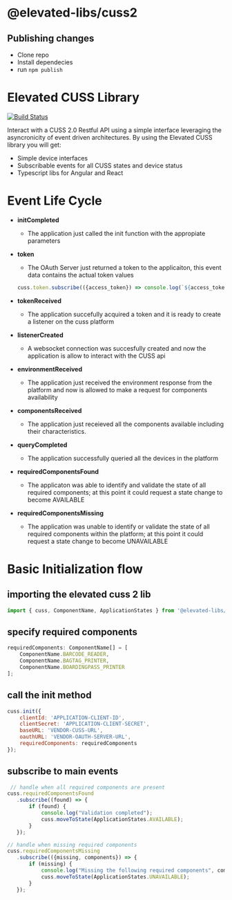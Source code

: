 # @elevated-libs/cuss2

## Publishing changes
- Clone repo
- Install dependecies
- run `npm publish`

# Elevated CUSS Library

[![Build Status](https://travis-ci.org/joemccann/dillinger.svg?branch=master)](https://travis-ci.org/joemccann/dillinger)

Interact with a CUSS 2.0 Restful API using a simple interface leveraging the asyncronicity of event driven architectures. By using the Elevated CUSS library you will get:

  - Simple device interfaces
  - Subscribable events for all CUSS states and device status
  - Typescript libs for Angular and React

# Event Life Cycle

 - **initCompleted**
    - The application just called the init function with the appropiate parameters

 - **token**
    - The OAuth Server just returned a token to the applicaiton, this event data contains the actual token values
    ```js
    cuss.token.subscribe(({access_token}) => console.log(`${access_token}`));

  - **tokenReceived**
    - The application succefully acquired a token and it is ready to create a listener on the cuss platform

  - **listenerCreated**
    - A websocket connection was succesfully created and now the application is allow to interact with the CUSS api
  
  - **environmentReceived**
    - The application just received the environment response from the platform and now is allowed to make a request for components availability
  
  - **componentsReceived**
    - The application just receieved all the components available including their characteristics.

  - **queryCompleted**
    - The application successfully queried all the devices in the platform
  
  - **requiredComponentsFound**
    - The applicaton was able to identify and validate the state of all required components; at this point it could request a state change to become AVAILABLE

  - **requiredComponentsMissing**
    - The application was unable to identify or validate the state of all required components within the platform; at this point it could request a state change to become UNAVAILABLE


# Basic Initialization flow

## importing the elevated cuss 2 lib

```js
import { cuss, ComponentName, ApplicationStates } from '@elevated-libs/cuss2';
```

## specify required components

```js
requiredComponents: ComponentName[] = [
    ComponentName.BARCODE_READER, 
    ComponentName.BAGTAG_PRINTER, 
    ComponentName.BOARDINGPASS_PRINTER
];
```

## call the init method

```js
cuss.init({
    clientId: 'APPLICATION-CLIENT-ID',
    clientSecret: 'APPLICATION-CLIENT-SECRET',
    baseURL: 'VENDOR-CUSS-URL',
    oauthURL: 'VENDOR-OAUTH-SERVER-URL',
    requiredComponents: requiredComponents
});
 ```

 ## subscribe to main events

 ```js
  // handle when all required components are present
cuss.requiredComponentsFound
    .subscribe((found) => {
        if (found) {
            console.log("Validation completed");
            cuss.moveToState(ApplicationStates.AVAILABLE);
        }
    });

// handle when missing required components
cuss.requiredComponentsMissing
    .subscribe(({missing, components}) => {
        if (missing) {
            console.log("Missing the following required components", components);
            cuss.moveToState(ApplicationStates.UNAVAILABLE);
        }
    });
 ```
